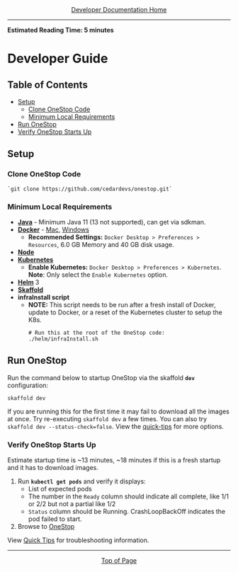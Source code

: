 <div align="center"><a href="/onestop/developer">Developer Documentation Home</a></div>
<hr>

**Estimated Reading Time: 5 minutes**
# Developer Guide
## Table of Contents
* [Setup](#setup)
    * [Clone OneStop Code](#clone-onestop-code)
    * [Minimum Local Requirements](#minimum-local-requirements)
* [Run OneStop](#run-onestop)
* [Verify OneStop Starts Up](#verify-onestop-starts-up)

## Setup
### Clone OneStop Code
    `git clone https://github.com/cedardevs/onestop.git`
    
### Minimum Local Requirements
 * **[Java](https://www.java.com/)** - Minimum Java 11 (13 not supported), can get via sdkman. 
 * **[Docker](https://www.docker.com/)** - [Mac](https://hub.docker.com/editions/community/docker-ce-desktop-mac), [Windows](https://hub.docker.com/editions/community/docker-ce-desktop-windows)
    * **Recommended Settings:** `Docker Desktop > Preferences > Resources`, 6.0 GB Memory and 40 GB disk usage.
 * **[Node](https://nodejs.org/)**
 * **[Kubernetes](https://kubernetes.io/)**
    * **Enable Kubernetes:** `Docker Desktop > Preferences > Kubernetes`. **Note**: Only select the `Enable Kubernetes` option.
 * **[Helm](https://helm.sh/)** 3
 * **[Skaffold](https://skaffold.dev/)**
 * **infraInstall script**
    * **NOTE:** This script needs to be run after a fresh install of Docker, update to Docker, or a reset of the Kubernetes cluster to setup the K8s.
      ```
      # Run this at the root of the OneStop code:
      ./helm/infraInstall.sh
      ```

## Run OneStop
Run the command below to startup OneStop via the skaffold **`dev`** configuration:

`skaffold dev`

If you are running this for the first time it may fail to download all the images at once. Try re-executing `skaffold dev` a few times.
You can also try `skaffold dev --status-check=false`. View the [quick-tips](quick-tips) for more options.

### Verify OneStop Starts Up
Estimate startup time is ~13 minutes, ~18 minutes if this is a fresh startup and it has to download images.

1. Run **`kubectl get pods`** and verify it displays:
    * List of expected pods
    * The number in the `Ready` column should indicate all complete, like 1/1 or 2/2 but not a partial like 1/2
    * `Status` column should be Running. CrashLoopBackOff indicates the pod failed to start.
1. Browse to [OneStop](http://localhost/onestop)

View [Quick Tips](quick-tips) for troubleshooting information.

<hr>
<div align="center"><a href="#">Top of Page</a></div>
